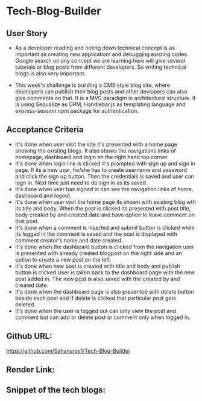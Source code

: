# Tech-Blog-Builder

## User Story
* As a developer reading and noting down technical concept is as important as creating new applicatiom and debugging existing codes. Google search on any concept we are learning here will give several tutorials or blog posts from different developers. So writing technical blogs is also very important.

* This week's challenge is building a CMS style blog site, where developers can publish their blog posts and other devlopers can also give comments on that. It is a MVC paradigm in architectural structure. It is using Sequalize as ORM, Handlebar.js as templating language and express-session npm package for authentication.

## Acceptance Criteria
* It's done when user visit the site it's presented with a home page showing the existing blogs. It also shows the navigations links of homepage, dashboard and login on the right hand top corner.
* It's done when login link is clicked it's prompted with sign up and sign in page. If its a new user, he/she has to create username and password and click the sign up button. Then the credentials is saved and user can logn in. Next time just need to do sign in as its saved.
* It's done when user has signed in can see the navigation links of home, dashboard and logout.
* It's done when user visit the home page its shown with existing blog wth its title and body. When the post is clicked its presented with post title, body created by and created date and have option to leave comment on that post.
* It's done when a comment is inserted and submit button is clicked while its logged in the comment is saved and the post is displayed with comment creator's name and date created.
* It's done when the dashboard button is clicked from the navigation user is presented with already created blogpost on the right side and an option to create a new post on the left.
* It's done when new post is created with title and body and publish button is clicked User is taken back to the dashboard page with the new post added in. The new post is also saved with the created by and created date.
* It's done when the dashboard page is also presented with delete button beside each post and if delete is clicked that particular post gets deleted.
* It's done when the user is logged out can only view the post and comment but can add or delete post or comment only when logged in.


## Github URL:
https://github.com/Sahanaroy1/Tech-Blog-Builder

## Render Link:


## Snippet of the tech blogs: